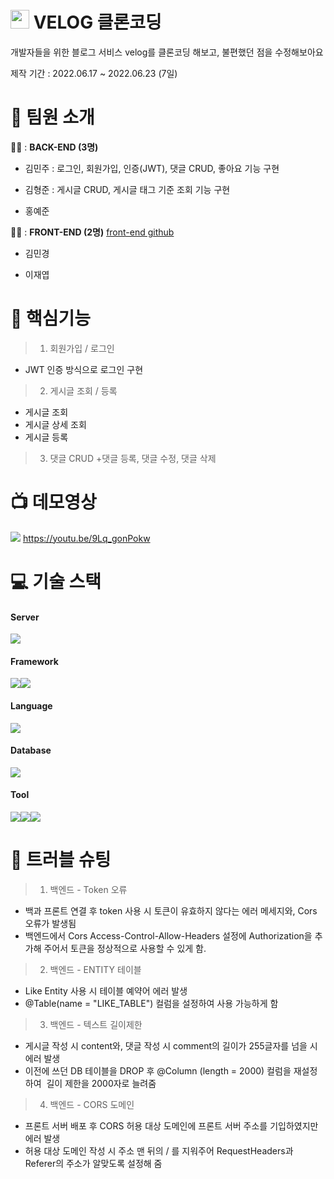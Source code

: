 # <img width = 30px, src = "https://user-images.githubusercontent.com/98693746/175188648-a5d2eb2f-e965-433c-8c91-6daf225d7c3b.png"> VELOG 클론코딩

개발자들을 위한 블로그 서비스 velog를 클론코딩 해보고, 불편했던 점을 수정해보아요

제작 기간 : 2022.06.17 ~ 2022.06.23 (7일)

# :information_desk_person: 팀원 소개

👩‍💻 : **BACK-END (3명)**

 + 김민주 : 로그인, 회원가입, 인증(JWT), 댓글 CRUD, 좋아요 기능 구현

 + 김형준 : 게시글 CRUD, 게시글 태그 기준 조회 기능 구현

 + 홍예준

👨‍💻 : **FRONT-END (2명)** <a href="https://github.com/sparrowscout/velog_frontEnd">front-end github</a>

 + 김민경

 + 이재엽

# :dizzy: 핵심기능
> 1) 회원가입 / 로그인
 + JWT 인증 방식으로 로그인 구현
> 2) 게시글 조회 / 등록
 + 게시글 조회
 + 게시글 상세 조회
 + 게시글 등록
> 3) 댓글 CRUD
 +댓글 등록, 댓글 수정, 댓글 삭제
# :tv: 데모영상
<img src="https://img.shields.io/badge/YouTube-FF0000?style=flat&logo=YouTube&logoColor=white"/> https://youtu.be/9Lq_gonPokw

# :computer: 기술 스택 
#### Server 
  <img src="https://img.shields.io/badge/aws-232F3E?style=for-the-badge&logo=AmazonAWS&logoColor=white">
  
#### Framework
  <img src="https://img.shields.io/badge/Spring-6DB33F?style=for-the-badge&logo=Spring&logoColor=white"><img src="https://img.shields.io/badge/Springboot-6DB33F?style=for-the-badge&logo=Springboot&logoColor=white">
  
#### Language
  <img src="https://img.shields.io/badge/JAVA-007396?style=for-the-badge&logo=java&logoColor=white">
  
#### Database
  <img src="https://img.shields.io/badge/mysql-4479A1?style=for-the-badge&logo=mysql&logoColor=white">
  
#### Tool
  <img src="https://img.shields.io/badge/gradle-02303A?style=for-the-badge&logo=gradle&logoColor=white"><img src="https://img.shields.io/badge/Git-00000?style=for-the-badge&logo=Git&logoColor=F05032]"/><img src="https://img.shields.io/badge/Github-181717?style=for-the-badge&logo=Github&logoColor=white]"/>

# :key: 트러블 슈팅
> 1) 백엔드 - Token 오류
 + 백과 프론트 연결 후 token 사용 시 토큰이 유효하지 않다는 에러 메세지와, Cors 오류가 발생됨
 + 백엔드에서 Cors Access-Control-Allow-Headers 설정에 Authorization을 추가해 주어서 토큰을 정상적으로 사용할 수 있게 함.
> 2) 백엔드 - ENTITY 테이블
 + Like Entity 사용 시 테이블 예약어 에러 발생 
 + @Table(name = "LIKE_TABLE") 컬럼을 설정하여 사용 가능하게 함
> 3) 백엔드 - 텍스트 길이제한
 + 게시글 작성 시 content와, 댓글 작성 시 comment의 길이가 255글자를 넘을 시 에러 발생
 + 이전에 쓰던 DB 테이블을 DROP 후 @Column (length = 2000) 컬럼을 재설정하여 
길이 제한을 2000자로 늘려줌
> 4) 백엔드 - CORS 도메인 
 + 프론트 서버 배포 후 CORS 허용 대상 도메인에 프론트 서버 주소를 기입하였지만 에러 발생
 + 허용 대상 도메인 작성 시 주소 맨 뒤의 / 를 지워주어 RequestHeaders과 Referer의 주소가 알맞도록 설정해 줌
